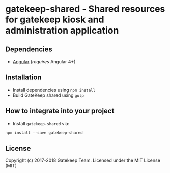 # gatekeep-shared - Shared resources for gatekeep kiosk and administration application

## Dependencies
* [Angular](https://angular.io) (*requires* Angular 4+)

## Installation
* Install dependencies using `npm install`
* Build GateKeep shared using `gulp`

## How to integrate into your project
* Install `gatekeep-shared` via:
```shell
npm install --save gatekeep-shared
```

## License

Copyright (c) 2017-2018 Gatekeep Team. Licensed under the MIT License (MIT)

